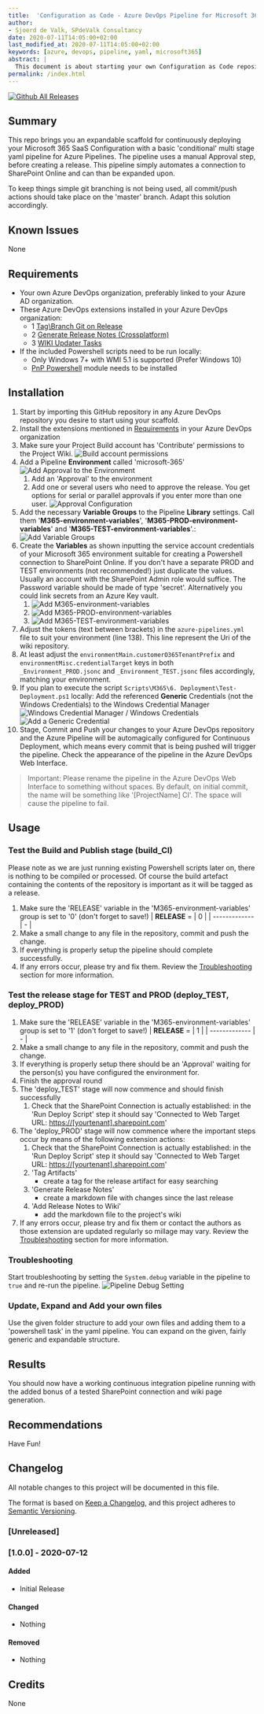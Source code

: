 ```yaml
---
title:  'Configuration as Code - Azure DevOps Pipeline for Microsoft 365 - Starter'
author:
- Sjoerd de Valk, SPdeValk Consultancy
date: 2020-07-11T14:05:00+02:00
last_modified_at: 2020-07-11T14:05:00+02:00
keywords: [azure, devops, pipeline, yaml, microsoft365]
abstract: |
  This document is about starting your own Configuration as Code repository for Microsoft 365 projects.
permalink: /index.html
---
```

[![Github All Releases](https://img.shields.io/github/downloads/SjoerdV/ConvertOneNote2MarkDown/total.svg)](https://github.com/SjoerdV/CaCAzureDevOpsPipeline/releases)

## Summary

This repo brings you an expandable scaffold for continuously deploying your Microsoft 365 SaaS Configuration with a basic 'conditional' multi stage yaml pipeline for Azure Pipelines. The pipeline uses a manual Approval step, before creating a release. This pipeline simply automates a connection to SharePoint Online and can than be expanded upon.

To keep things simple git branching is not being used, all commit/push actions should take place on the 'master' branch. Adapt this solution accordingly.

## Known Issues

None

## Requirements

* Your own Azure DevOps organization, preferably linked to your Azure AD organization.
* These Azure DevOps extensions installed in your Azure DevOps organization:
  * 1 [Tag\Branch Git on Release](https://marketplace.visualstudio.com/items?itemName=jabbera.git-tag-on-release-task&targetId=1984fc0e-1ed4-4122-8e14-c4622047929a&utm_source=vstsproduct&utm_medium=ExtHubManageList)
  * 2 [Generate Release Notes (Crossplatform)](https://marketplace.visualstudio.com/items?itemName=richardfennellBM.BM-VSTS-XplatGenerateReleaseNotes&targetId=1984fc0e-1ed4-4122-8e14-c4622047929a&utm_source=vstsproduct&utm_medium=ExtHubManageList)
  * 3 [WIKI Updater Tasks](https://marketplace.visualstudio.com/items?itemName=richardfennellBM.BM-VSTS-WIKIUpdater-Tasks&targetId=1984fc0e-1ed4-4122-8e14-c4622047929a&utm_source=vstsproduct&utm_medium=ExtHubManageList)
* If the included Powershell scripts need to be run locally:
  * Only Windows 7+ with WMI 5.1 is supported (Prefer Windows 10)
  * [PnP Powershell](https://github.com/pnp/PnP-PowerShell#installation) module needs to be installed

## Installation

1. Start by importing this GitHub repository in any Azure DevOps repository you desire to start using your scaffold.
1. Install the extensions mentioned in [Requirements](#Requirements) in your Azure DevOps organization
1. Make sure your Project Build account has 'Contribute' permissions to the Project Wiki.
    ![Build account permissions](assets/images/2020-07-11-22-33-53.png)
1. Add a Pipeline **Environment** called 'microsoft-365'
  ![Add Approval to the Environment](assets/images/2020-07-11-22-23-41.png)
    1. Add an 'Approval' to the environment
    1. Add one or several users who need to approve the release. You get options for serial or parallel approvals if you enter more than one user.
    ![Approval Configuration](assets/images/2020-07-12-00-57-39.png)
1. Add the necessary **Variable Groups** to the Pipeline **Library** settings. Call them '**M365-environment-variables**', '**M365-PROD-environment-variables**' and '**M365-TEST-environment-variables**'.:
  ![Add Variable Groups](assets/images/2020-07-11-22-42-51.png)
1. Create the **Variables** as shown inputting the service account credentials of your Microsoft 365 environment suitable for creating a Powershell connection to SharePoint Online. If you don't have a separate PROD and TEST environments (not recommended!) just duplicate the values. Usually an account with the SharePoint Admin role would suffice. The Password variable should be made of type 'secret'. Alternatively you could link secrets from an Azure Key vault.
    1. ![Add M365-environment-variables](assets/images/2020-07-11-22-54-02.png)
    1. ![Add M365-PROD-environment-variables](assets/images/2020-07-11-22-58-58.png)
    1. ![Add M365-TEST-environment-variables](assets/images/2020-07-11-22-59-36.png)
1. Adjust the tokens (text between brackets) in the `azure-pipelines.yml` file to suit your environment (line 138). This line represent the Uri of the wiki repository.
1. At least adjust the `environmentMain.customerO365TenantPrefix` and `environmentMisc.credentialTarget` keys in both `_Environment_PROD.jsonc` and `_Environment_TEST.jsonc` files accordingly, matching your environment.
1. If you plan to execute the script `Scripts\M365\6. Deployment\Test-Deployment.ps1` locally: Add the referenced **Generic** Credentials (not the Windows Credentials) to the Windows Credential Manager
    ![Windows Credential Manager / Windows Credentials](assets/images/2020-07-12-00-38-03.png)
    ![Add a Generic Credential](assets/images/2020-07-12-00-42-43.png)
1. Stage, Commit and Push your changes to your Azure DevOps repository and the Azure Pipeline will be automagically configured for Continuous Deployment, which means every commit that is being pushed will trigger the pipeline. Check the appearance of the pipeline in the Azure DevOps Web Interface.

> Important: Please rename the pipeline in the Azure DevOps Web Interface to something without spaces. By default, on initial commit, the name will be something like '[ProjectName] CI'. The space will cause the pipeline to fail.

## Usage

### Test the Build and Publish stage (build_CI)

Please note as we are just running existing Powershell scripts later on, there is nothing to be compiled or processed. Of course the build artefact containing the contents of the repository is important as it will be tagged as a release.

1. Make sure the 'RELEASE' variable in the 'M365-environment-variables' group is set to '0' (don't forget to save!)
    | **RELEASE** = | 0 |
    | ------------- | - |
1. Make a small change to any file in the repository, commit and push the change.
1. If everything is properly setup the pipeline should complete successfully.
1. If any errors occur, please try and fix them. Review the [Troubleshooting](#Troubleshooting) section for more information.

### Test the release stage for TEST and PROD (deploy_TEST, deploy_PROD)

1. Make sure the 'RELEASE' variable in the 'M365-environment-variables' group is set to '1' (don't forget to save!)
    | **RELEASE** = | 1 |
    | ------------- | - |
1. Make a small change to any file in the repository, commit and push the change.
1. If everything is properly setup there should be an 'Approval' waiting for the person(s) you have configured the environment for.
1. Finish the approval round
1. The 'deploy_TEST' stage will now commence and should finish successfully
    1. Check that the SharePoint Connection is actually established: in the 'Run Deploy Script' step it should say 'Connected to Web Target URL: <https://[yourtenant].sharepoint.com>'
1. The 'deploy_PROD' stage will now commence where the important steps occur by means of the following extension actions:
    1. Check that the SharePoint Connection is actually established: in the 'Run Deploy Script' step it should say 'Connected to Web Target URL: <https://[yourtenant].sharepoint.com>'
    1. 'Tag Artifacts'
        * create a tag for the release artifact for easy searching
    1. 'Generate Release Notes'
        * create a markdown file with changes since the last release
    1. 'Add Release Notes to Wiki'
        * add the markdown file to the project's wiki
1. If any errors occur, please try and fix them or contact the authors as those extension are updated regularly so millage may vary. Review the [Troubleshooting](#Troubleshooting) section for more information.

### Troubleshooting

Start troubleshooting by setting the `System.debug` variable in the pipeline to `true` and re-run the pipeline.
  ![Pipeline Debug Setting](assets/images/2020-07-11-23-28-43.png)

### Update, Expand and Add your own files

Use the given folder structure to add your own files and adding them to a 'powershell task' in the yaml pipeline. You can expand on the given, fairly generic and expandable structure.

## Results

You should now have a working continuous integration pipeline running with the added bonus of a tested SharePoint connection and wiki page generation.

## Recommendations

Have Fun!

## Changelog

All notable changes to this project will be documented in this file.

The format is based on [Keep a Changelog](https://keepachangelog.com/en/1.0.0/),
and this project adheres to [Semantic Versioning](https://semver.org/spec/v2.0.0.html).

### [Unreleased]

### [1.0.0] - 2020-07-12

#### Added

* Initial Release

#### Changed

* Nothing

#### Removed

* Nothing

## Credits

None
